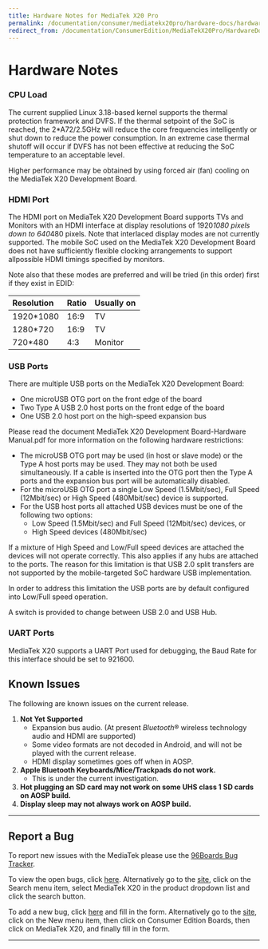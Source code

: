 ```yaml
---
title: Hardware Notes for MediaTek X20 Pro
permalink: /documentation/consumer/mediatekx20pro/hardware-docs/hardware-notes.md.html
redirect_from: /documentation/ConsumerEdition/MediaTekX20Pro/HardwareDocs/HardwareNotes.md.html
---
```

# Hardware Notes

### CPU Load

The current supplied Linux 3.18-based kernel supports the thermal protection framework and DVFS. If the thermal setpoint of the SoC is reached, the 2*A72/2.5GHz will reduce the core frequencies intelligently or shut down to reduce the power consumption. In an extreme case thermal shutoff will occur if DVFS has not been effective at reducing the SoC temperature to an acceptable level.

Higher performance may be obtained by using forced air (fan) cooling on the MediaTek X20 Development Board.

### HDMI Port

The HDMI port on MediaTek X20 Development Board supports TVs and Monitors with an HDMI interface at display resolutions of 1920*1080 pixels down to 640*480 pixels. Note that interlaced display modes are not currently supported. The mobile SoC used on the MediaTek X20 Development Board does not have sufficiently flexible clocking arrangements to support allpossible HDMI timings specified by monitors.

Note also that these modes are preferred and will be tried (in this order) first if they exist in EDID:

|   Resolution    |    Ratio    |    Usually on    |
|:------------------------|:-----------------------|:-----------------------|
| 1920*1080            | 16:9           | TV           |
| 1280*720            | 16:9           | TV           |
| 720*480         | 4:3           | Monitor           |

### USB Ports

There are multiple USB ports on the MediaTek X20 Development Board:
   - One microUSB OTG port on the front edge of the board
   - Two Type A USB 2.0 host ports on the front edge of the board
   - One USB 2.0 host port on the high-speed expansion bus

Please read the document MediaTek X20 Development Board-Hardware Manual.pdf for more information on the following hardware restrictions:
   - The microUSB OTG port may be used (in host or slave mode) or the Type A host ports may be used. They may not both be used simultaneously. If a cable is inserted into the OTG port then the Type A ports and the expansion bus port will be automatically disabled.
   - For the microUSB OTG port a single Low Speed (1.5Mbit/sec), Full Speed (12Mbit/sec) or High Speed (480Mbit/sec) device is supported.
   - For the USB host ports all attached USB devices must be one of the following two options:
     - Low Speed (1.5Mbit/sec) and Full Speed (12Mbit/sec) devices, or
     - High Speed devices (480Mbit/sec)

If a mixture of High Speed and Low/Full speed devices are attached the devices will not operate correctly. This also applies if any hubs are attached to the ports.
The reason for this limitation is that USB 2.0 split transfers are not supported by the mobile-targeted SoC hardware USB implementation.

In order to address this limitation the USB ports are by default configured into Low/Full speed operation.

A switch is provided to change between USB 2.0 and USB Hub.

### UART Ports

MediaTek X20 supports a UART Port used for debugging, the Baud Rate for this interface should be set to 921600.

## Known Issues

The following are known issues on the current release.

1. **Not Yet Supported**
   - Expansion bus audio. (At present _Bluetooth_® wireless technology audio and HDMI are supported)
   - Some video formats are not decoded in Android, and will not be played with the current release.
   - HDMI display sometimes goes off when in AOSP.
2. **Apple Bluetooth Keyboards/Mice/Trackpads do not work.**
   - This is under the current investigation.
3. **Hot plugging an SD card may not work on some UHS class 1 SD cards on AOSP build.**
4. **Display sleep may not always work on AOSP build.**


***

## Report a Bug

To report new issues with the MediaTek please use the [96Boards Bug Tracker](https://bugs.96boards.org).

To view the open bugs, click [here](https://bugs.96boards.org/buglist.cgi?bug_status=__open__&list_id=144&order=Importance&product=HiKey&query_format=specific).  Alternatively go to the [site](https://bugs.96boards.org/), click on the Search menu item, select MediaTek X20 in the product dropdown list and click the search button.

To add a new bug, click [here](https://bugs.96boards.org/enter_bug.cgi?product=HiKey) and fill in the form.  Alternatively go to the [site](https://bugs.96boards.org/), click on the New menu item, then click on Consumer Edition Boards, then click on MediaTek X20, and finally fill in the form.

***
